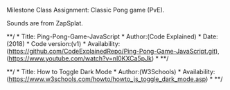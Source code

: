 Milestone Class Assignment: Classic Pong game (PvE). 

Sounds are from ZapSplat.

**/ * Title: Ping-Pong-Game-JavaScript * Author:(Code Explained) * Date: (2018) * Code version:(v1) * Availability: (https://github.com/CodeExplainedRepo/Ping-Pong-Game-JavaScript.git), (https://www.youtube.com/watch?v=nl0KXCa5pJk)  * **/

**/ * Title: How to Toggle Dark Mode * Author:(W3Schools) * Availability: (https://www.w3schools.com/howto/howto_js_toggle_dark_mode.asp)  * **/
